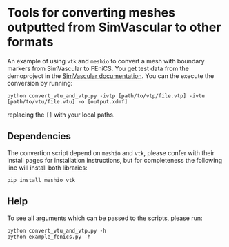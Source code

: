 # Tools for converting meshes outputted from SimVascular to other formats
An example of using `vtk` and `meshio` to convert a mesh with boundary
markers from SimVascular to FEniCS. You get test data from the demoproject
in the [SimVascular documentation](https://simtk.org/frs/download_confirm.php/file/5113/DemoProject.zip?group_id=930, "Demo data"). You can the execute the conversion by running:

```
python convert_vtu_and_vtp.py -ivtp [path/to/vtp/file.vtp] -ivtu [path/to/vtu/file.vtu] -o [output.xdmf]
```

replacing the `[]` with your local paths.


## Dependencies
The convertion script depend on `meshio` and `vtk`, please confer with their install pages for installation instructions, but for completeness the following line will install both libraries:

```
pip install meshio vtk
```

## Help
To see all arguments which can be passed to the scripts, please run:

```
python convert_vtu_and_vtp.py -h
python example_fenics.py -h
```
